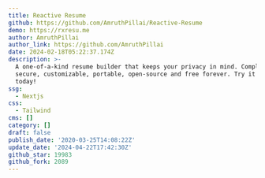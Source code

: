```yaml
---
title: Reactive Resume
github: https://github.com/AmruthPillai/Reactive-Resume
demo: https://rxresu.me
author: AmruthPillai
author_link: https://github.com/AmruthPillai
date: 2024-02-18T05:22:37.174Z
description: >-
  A one-of-a-kind resume builder that keeps your privacy in mind. Completely
  secure, customizable, portable, open-source and free forever. Try it out
  today!
ssg:
  - Nextjs
css:
  - Tailwind
cms: []
category: []
draft: false
publish_date: '2020-03-25T14:08:22Z'
update_date: '2024-04-22T17:42:30Z'
github_star: 19983
github_fork: 2089
---
```

